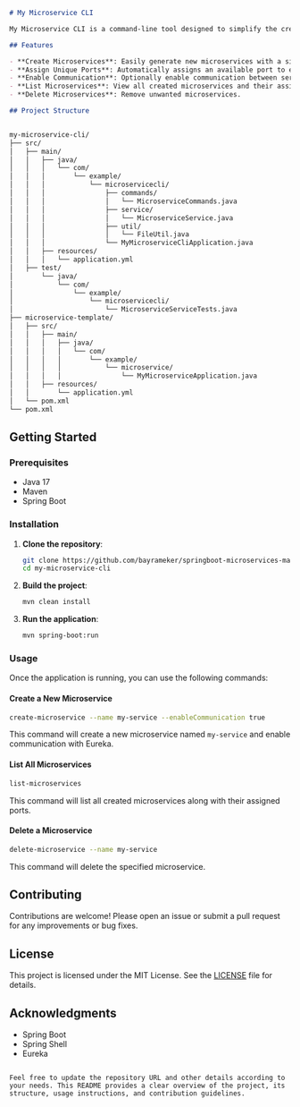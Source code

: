

```markdown
# My Microservice CLI

My Microservice CLI is a command-line tool designed to simplify the creation and management of microservices using Spring Boot. This tool allows users to quickly generate new microservices with predefined templates, assign them unique ports, and optionally enable inter-service communication via Eureka.

## Features

- **Create Microservices**: Easily generate new microservices with a single command.
- **Assign Unique Ports**: Automatically assigns an available port to each new microservice.
- **Enable Communication**: Optionally enable communication between services using Eureka.
- **List Microservices**: View all created microservices and their assigned ports.
- **Delete Microservices**: Remove unwanted microservices.

## Project Structure


my-microservice-cli/
├── src/
│   ├── main/
│   │   ├── java/
│   │   │   └── com/
│   │   │       └── example/
│   │   │           └── microservicecli/
│   │   │               ├── commands/
│   │   │               │   └── MicroserviceCommands.java
│   │   │               ├── service/
│   │   │               │   └── MicroserviceService.java
│   │   │               ├── util/
│   │   │               │   └── FileUtil.java
│   │   │               └── MyMicroserviceCliApplication.java
│   │   ├── resources/
│   │   │   └── application.yml
│   ├── test/
│       └── java/
│           └── com/
│               └── example/
│                   └── microservicecli/
│                       └── MicroserviceServiceTests.java
├── microservice-template/
│   ├── src/
│   │   ├── main/
│   │   │   ├── java/
│   │   │   │   └── com/
│   │   │   │       └── example/
│   │   │   │           └── microservice/
│   │   │   │               └── MyMicroserviceApplication.java
│   │   ├── resources/
│   │       └── application.yml
│   └── pom.xml
└── pom.xml
```

## Getting Started

### Prerequisites

- Java 17
- Maven
- Spring Boot

### Installation

1. **Clone the repository**:

    ```bash
    git clone https://github.com/bayrameker/springboot-microservices-management.git
    cd my-microservice-cli
    ```

2. **Build the project**:

    ```bash
    mvn clean install
    ```

3. **Run the application**:

    ```bash
    mvn spring-boot:run
    ```

### Usage

Once the application is running, you can use the following commands:

#### Create a New Microservice

```bash
create-microservice --name my-service --enableCommunication true
```

This command will create a new microservice named `my-service` and enable communication with Eureka.

#### List All Microservices

```bash
list-microservices
```

This command will list all created microservices along with their assigned ports.

#### Delete a Microservice

```bash
delete-microservice --name my-service
```

This command will delete the specified microservice.

## Contributing

Contributions are welcome! Please open an issue or submit a pull request for any improvements or bug fixes.

## License

This project is licensed under the MIT License. See the [LICENSE](LICENSE) file for details.

## Acknowledgments

- Spring Boot
- Spring Shell
- Eureka
```

Feel free to update the repository URL and other details according to your needs. This README provides a clear overview of the project, its structure, usage instructions, and contribution guidelines.
